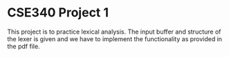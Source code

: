 # CSE340 Project 1

This project is to practice lexical analysis.
The input buffer and structure of the lexer is given and we have to implement the functionality as provided in the pdf file.
